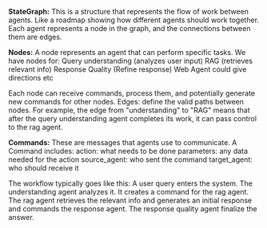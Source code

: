 **StateGraph:** 
This is a structure that represents the flow of work between agents. 
Like a roadmap showing how different agents should work together. 
Each agent represents a node in the graph, and the connections between them are edges.

**Nodes:** 
A node represents an agent that can perform specific tasks.
We have nodes for:
Query understanding (analyzes user input)
RAG (retrieves relevant info)
Response Quality (Refine response)
Web Agent could give directions etc

Each node can receive commands, process them, and potentially generate new commands for other nodes.
Edges: define the valid paths between nodes. 
For example, the edge from "understanding" to "RAG" means that after the query understanding agent 
completes its work, it can pass control to the rag agent.

**Commands:** 
These are messages that agents use to communicate. A Command includes:
action: what needs to be done
parameters: any data needed for the action
source_agent: who sent the command
target_agent: who should receive it

The workflow typically goes like this:
A user query enters the system.
The understanding agent analyzes it.
It creates a command for the rag agent.
The rag agent retrieves the relevant info and generates an initial response and commands the response agent.
The response quality agent finalize the answer.
